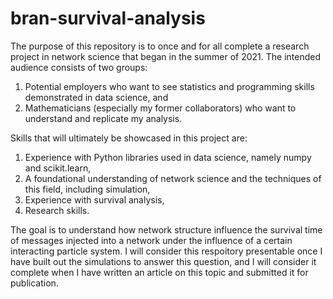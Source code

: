 # bran-survival-analysis
The purpose of this repository is to once and for all complete a research project in network science that began in the summer of 2021. The intended audience consists of two groups: 
  1) Potential employers who want to see statistics and programming skills demonstrated in data science, and
  2) Mathematicians (especially my former collaborators) who want to understand and replicate my analysis.
 
Skills that will ultimately be showcased in this project are:
  1) Experience with Python libraries used in data science, namely numpy and scikit.learn,
  2) A foundational understanding of network science and the techniques of this field, including simulation,
  3) Experience with survival analysis,
  4) Research skills.
  
The goal is to understand how network structure influence the survival time of messages injected into a network under the influence of a certain interacting particle system. I will consider this respoitory presentable once I have built out the simulations to answer this question, and I will consider it complete when I have written an article on this topic and submitted it for publication.
